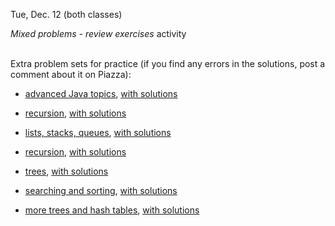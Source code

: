 
<div class="recitation">

<div class="column_date">


Tue, Dec. 12 (both classes)
</div>

<div class="column_recitation">
<p markdown="block">


_Mixed problems - review exercises_ activity
<br><br>

Extra problem sets for practice (if you find any errors in the solutions, post a comment about it on Piazza):

- [advanced Java topics](notes/problem_sets_DNHI/problem_set_01.pdf), 
  [with solutions](notes/problem_sets_DNHI/problem_set_01_sol.pdf)

- [recursion](notes/problem_sets_DNHI/problem_set_02.pdf), 
  [with solutions](notes/problem_sets_DNHI/problem_set_02_sol.pdf)

- [lists, stacks, queues](notes/problem_sets_DNHI/problem_set_03.pdf), 
  [with solutions](notes/problem_sets_DNHI/problem_set_03_sol.pdf)


- [recursion](notes/problem_sets_DNHI/problem_set_02.pdf), 
  [with solutions](notes/problem_sets_DNHI/problem_set_02_sol.pdf)


- [trees](notes/problem_sets_DNHI/problem_set_05.pdf), 
  [with solutions](notes/problem_sets_DNHI/problem_set_05_sol.pdf)

- [searching and sorting](notes/problem_sets_DNHI/problem_set_06.pdf), 
  [with solutions](notes/problem_sets_DNHI/problem_set_06_sol.pdf)

- [more trees and hash tables](notes/problem_sets_DNHI/problem_set_07.pdf), 
  [with solutions](notes/problem_sets_DNHI/problem_set_07_sol.pdf)
  
  


<br>


</p>
</div>
    
</div>
